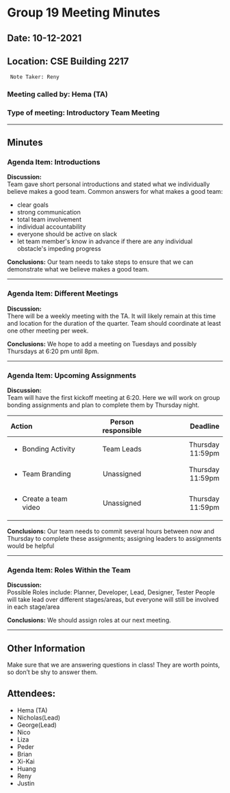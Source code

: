 # Group 19 Meeting Minutes #
## Date: 10-12-2021 ##
## Location: CSE Building 2217 ##
     Note Taker: Reny 

### **Meeting called by:** Hema (TA) ###

### **Type of meeting:** Introductory Team Meeting ###
--------------------------------------

## Minutes ##

### Agenda Item:    Introductions ###

**Discussion:**  
Team gave short personal introductions and stated what we individually believe makes a good team. Common answers for what makes a good team:
- clear goals 
- strong communication
- total team involvement
- individual accountability
- everyone should be active on slack 
- let team member's know in advance if there are any individual obstacle's impeding progress

**Conclusions:**
Our team needs to take steps to ensure that we can demonstrate what we believe makes a good team.

-------

### Agenda Item:  Different Meetings ###

**Discussion:**  
There will be a weekly meeting with the TA. It will likely remain at this time and location for the duration of the quarter. Team should coordinate at least one other meeting per week.

**Conclusions:**
We hope to add a meeting on Tuesdays and possibly Thursdays at 6:20 pm until 8pm.

-------

### Agenda Item: Upcoming Assignments ###

**Discussion:**  
Team will have the first kickoff meeting at 6:20. Here we will work on group bonding assignments and plan to complete them by Thursday night.

|Action |Person responsible|Deadline|
|:-----|:-----:|-----:|
| <ul><li>Bonding Activity</li></ul>| Team Leads|Thursday 11:59pm||:-----|:-----:|-----:|| <ul><li>Schedule Kickoff Meeting</ul></li> | Team Leads |ASAP ||:-----|:-----:|-----:|| <ul><li>Create a GitHub Repo (add TA as admin)</ul></li> | Unassigned |Thursday 11:59pm ||:-----|:-----:|-----:|
| <ul><li>Team Branding</ul></li> | Unassigned |Thursday 11:59pm ||:-----|:-----:|-----:|
| <ul><li>Create a team video</ul></li> | Unassigned |Thursday 11:59pm ||:-----|:-----:|-----:|| Create group contract | Unassigned |Thursday 11:59pm |

**Conclusions:**
Our team needs to commit several hours between now and Thursday to complete these assignments; assigning leaders to assignments would be helpful

-------

### Agenda Item:  Roles Within the Team ###

**Discussion:**  
Possible Roles include:
Planner, Developer, Lead, Designer, Tester
	People will take lead over different stages/areas, but everyone will still be involved in each stage/area


**Conclusions:**
We should assign roles at our next meeting.

-----------------------------------

## Other Information ##
Make sure that we are answering questions in class! They are worth points, so don’t be shy to answer them.

## Attendees: ##

- Hema (TA) 
- Nicholas(Lead) 
- George(Lead) 
- Nico 
- Liza 
- Peder 
- Brian 
- Xi-Kai 
- Huang 
- Reny
- Justin
